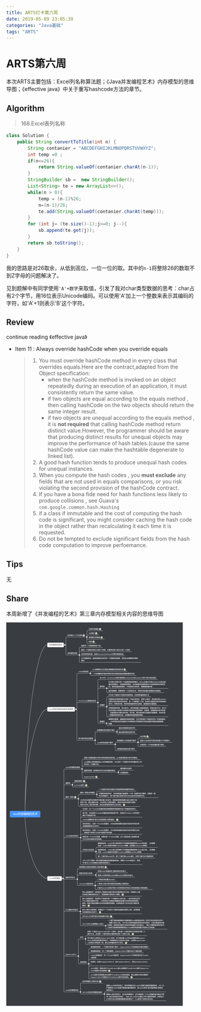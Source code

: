 ```yaml
---
title: ARTS打卡第六周
date: 2019-05-09 23:05:39
categories: "Java基础"
tags: "ARTS"
---
```


# ARTS第六周

本次ARTS主要包括：Excel列名称算法题；《Java并发编程艺术》内存模型的思维导图；《effective java》中关于重写hashcode方法的章节。

<!--more-->

## Algorithm

> 168.Excel表列名称

```java
class Solution {
    public String convertToTitle(int n) {
        String contanier = "ABCDEFGHIJKLMNOPQRSTUVWXYZ";
        int temp =0 ;
        if(n<=26){
            return String.valueOf(contanier.charAt(n-1));
        }
        StringBuilder sb =  new StringBuilder();
        List<String> te = new ArrayList<>();
        while(n > 0){
            temp = (n-1)%26;
            n=(n-1)/26;
            te.add(String.valueOf(contanier.charAt(temp)));
        }
        for (int j= (te.size()-1);j>=0; j--){
            sb.append(te.get(j));
        }
        return sb.toString();
    }
}
```

我的思路是对26取余，从低到高位，一位一位的取。其中的`n-1`将整除26的数取不到Z字母的问题解决了。

见到题解中有同学使用`'A'+数字`来取值，引发了我对char类型数据的思考：char占有2个字节，用16位表示Unicode编码。可以使用'A'加上一个整数来表示其编码的字符，如'A'+1则表示'B'这个字符。

## Review

 continue reading 《effective java》

- Item 11 : Always override hashCode when you override equals

  > 1. You must override hashCode method in every class that overrides equals.Here are the contract,adapted from the Object specification:
  >    - when the hashCode method is invoked on an object repeatedly during an execution of an application, it must consistently return the same value.
  >    - if two objects are equal according to the equals method , then calling hashCode on the two  objects should return the same integer result.
  >    - if two objects are unequal according to the equals method , it is **not required** that calling hashCode method return distinct value.However, the programmer should be aware that producing distinct results for unequal objects may improve the performance of hash tables.(cause the same hashCode value can make the hashtable degenerate to linked list).
  > 2. A good hash function tends to produce unequal hash codes for unequal instances.
  > 3. When you compute the hash codes , you **must exclude** any fields that are not used in equals comparisons, or you risk violating the second provision of the hashCode contract.
  > 4. If you have a bona fide need for hash functions less likely to produce collisions , see Guava's `com.google.common.hash.Hashing`
  > 5. if a class if immutable and the cost of computing the hash code is significant, you might consider caching the hash code in the object rather than recalculating it each time it is requested.
  > 6. Do not be tempted to exclude significant fields from the hash code computation to improve perfoemance.

## Tips

无

## Share

本周新增了《并发编程的艺术》第三章内存模型相关内容的思维导图

![](ARTS-6\Java并发编程的艺术.png)



